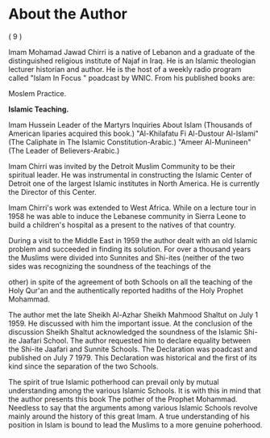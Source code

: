 About the Author
================

( 9 )

Imam Mohamad Jawad Chirri is a native of Lebanon and a graduate of the
distinguished religious institute of Najaf in Iraq. He is an Islamic
theologian lecturer historian and author. He is the host of a weekly
radio program called "Islam In Focus " poadcast by WNIC. From his
published books are:

Moslem Practice.

**Islamic Teaching.**

Imam Hussein Leader of the Martyrs Inquiries About Islam (Thousands of
American liparies acquired this book.) "Al-Khilafatu Fi Al-Dustour
Al-Islami" (The Caliphate in The Islamic Constitution-Arabic.) "Ameer
Al-Munineen" (The Leader of Believers-Arabic.)

Imam Chirri was invited by the Detroit Muslim Community to be their
spiritual leader. He was instrumental in constructing the Islamic Center
of Detroit one of the largest Islamic institutes in North America. He is
currently the Director of this Center.

Imam Chirri's work was extended to West Africa. While on a lecture tour
in 1958 he was able to induce the Lebanese community in Sierra Leone to
build a children's hospital as a present to the natives of that
country.

During a visit to the Middle East in 1959 the author dealt with an old
Islamic problem and succeeded in finding its solution. For over a
thousand years the Muslims were divided into Sunnites and Shi-ites
(neither of the two sides was recognizing the soundness of the teachings
of the

other) in spite of the agreement of both Schools on all the teaching of
the Holy Qur'an and the authentically reported hadiths of the Holy
Prophet Mohammad.

The author met the late Sheikh Al-Azhar Sheikh Mahmood Shaltut on July
1 1959. He discussed with him the important issue. At the conclusion of
the discussion Sheikh Shaltut acknowledged the soundness of the Islamic
Shi-ite Jaafari School. The author requested him to declare equality
between the Shi-ite Jaafari and Sunnite Schools. The Declaration was
poadcast and published on July 7 1979. This Declaration was historical
and the first of its kind since the separation of the two Schools.

The spirit of true Islamic potherhood can prevail only by mutual
understanding among the various Islamic Schools. It is with this in mind
that the author presents this book The pother of the Prophet Mohammad.
Needless to say that the arguments among various Islamic Schools revolve
mainly around the history of this great Imam. A true understanding of
his position in Islam is bound to lead the Muslims to a more genuine
poherhood.


